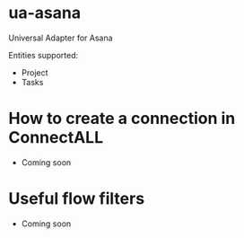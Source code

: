 # ua-asana
Universal Adapter for Asana

Entities supported:
* Project
* Tasks

# How to create a connection in ConnectALL
* Coming soon

# Useful flow filters
* Coming soon
